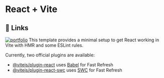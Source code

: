 # React + Vite
## 🔗 Links
[![portfolio](https://img.shields.io/badge/my_vercel_Project-000?style=for-the-badge&logo=ko-fi&logoColor=white)](https://task-tracker-chatpongdeepet.vercel.app/)
This template provides a minimal setup to get React working in Vite with HMR and some ESLint rules.

Currently, two official plugins are available:

- [@vitejs/plugin-react](https://github.com/vitejs/vite-plugin-react/blob/main/packages/plugin-react/README.md) uses [Babel](https://babeljs.io/) for Fast Refresh
- [@vitejs/plugin-react-swc](https://github.com/vitejs/vite-plugin-react-swc) uses [SWC](https://swc.rs/) for Fast Refresh
